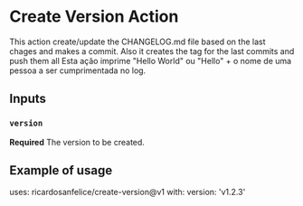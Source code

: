 # Create Version Action

This action create/update the CHANGELOG.md file based on the last chages and makes a commit. Also it creates the tag for the last commits and push them all
Esta ação imprime "Hello World" ou "Hello" + o nome de uma pessoa a ser cumprimentada no log.

## Inputs

### `version`

**Required** The version to be created.

## Example of usage

uses: ricardosanfelice/create-version@v1
with:
  version: 'v1.2.3'

